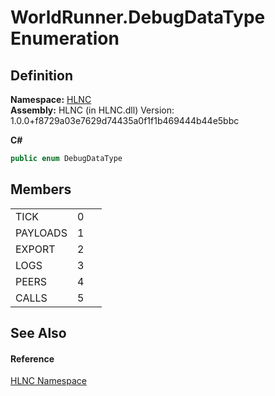 # WorldRunner.DebugDataType Enumeration




## Definition
**Namespace:** <a href="N_HLNC">HLNC</a>  
**Assembly:** HLNC (in HLNC.dll) Version: 1.0.0+f8729a03e7629d74435a0f1f1b469444b44e5bbc

**C#**
``` C#
public enum DebugDataType
```



## Members
<table>
<tr>
<td>TICK</td>
<td>0</td>
<td> </td></tr>
<tr>
<td>PAYLOADS</td>
<td>1</td>
<td> </td></tr>
<tr>
<td>EXPORT</td>
<td>2</td>
<td> </td></tr>
<tr>
<td>LOGS</td>
<td>3</td>
<td> </td></tr>
<tr>
<td>PEERS</td>
<td>4</td>
<td> </td></tr>
<tr>
<td>CALLS</td>
<td>5</td>
<td> </td></tr>
</table>

## See Also


#### Reference
<a href="N_HLNC">HLNC Namespace</a>  
